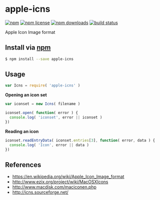 # apple-icns
[![npm](https://img.shields.io/npm/v/apple-icns.svg?style=flat-square)](https://npmjs.com/package/apple-icns)
[![npm license](https://img.shields.io/npm/l/apple-icns.svg?style=flat-square)](https://npmjs.com/package/apple-icns)
[![npm downloads](https://img.shields.io/npm/dm/apple-icns.svg?style=flat-square)](https://npmjs.com/package/apple-icns)
[![build status](https://img.shields.io/travis/jhermsmeier/node-apple-icns/master.svg?style=flat-square)](https://travis-ci.org/jhermsmeier/node-apple-icns)

Apple Icon Image format

## Install via [npm](https://npmjs.com)

```sh
$ npm install --save apple-icns
```

## Usage

```js
var Icns = require( 'apple-icns' )
```

**Opening an icon set**

```js
var iconset = new Icns( filename )

iconset.open( function( error ) {
  console.log( 'iconset', error || iconset )
})

```

**Reading an icon**

```js
iconset.readEntryData( iconset.entries[3], function( error, data ) {
  console.log( 'Icon', error || data )
})
```

## References

- https://en.wikipedia.org/wiki/Apple_Icon_Image_format
- http://www.ezix.org/project/wiki/MacOSXIcons
- http://www.macdisk.com/maciconen.php
- http://icns.sourceforge.net/
